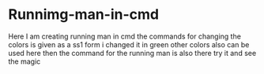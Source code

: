 # Runnimg-man-in-cmd
Here I am creating running man in cmd
the commands for changing the colors is given as a ss1 form
i changed it in green 
other colors also can be used here
then the command for the running man is also there 
try it and see the magic
